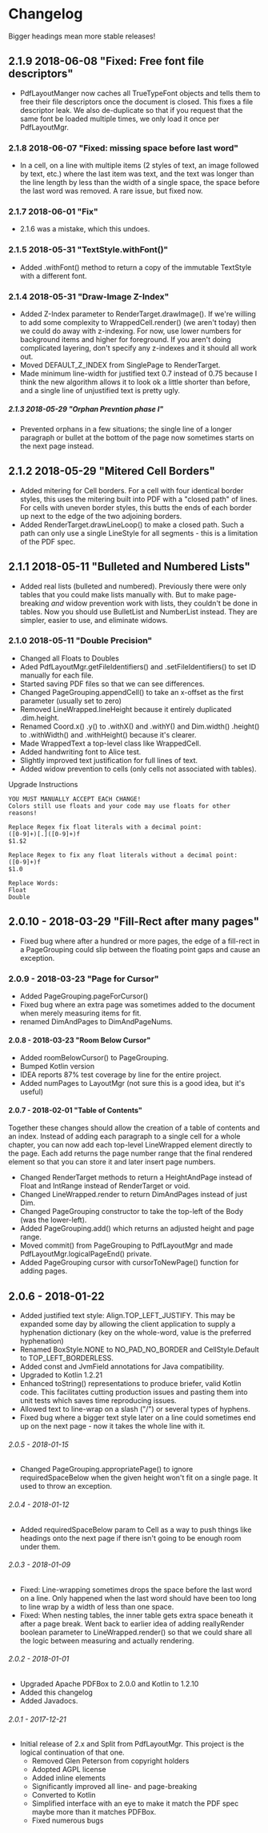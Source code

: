 # Changelog

Bigger headings mean more stable releases!

## 2.1.9 2018-06-08 "Fixed: Free font file descriptors"
 - PdfLayoutManger now caches all TrueTypeFont objects and tells them to free their file descriptors once the
 document is closed.
 This fixes a file descriptor leak.
 We also de-duplicate so that if you request that the same font be loaded multiple times, we only load it
 once per PdfLayoutMgr.

### 2.1.8 2018-06-07 "Fixed: missing space before last word"
 - In a cell, on a line with multiple items (2 styles of text, an image followed by text, etc.) where
 the last item was text, and the text was longer than the line length by less than the width of a single space,
 the space before the last word was removed.
 A rare issue, but fixed now.

### 2.1.7 2018-06-01 "Fix"
 - 2.1.6 was a mistake, which this undoes.

### 2.1.5 2018-05-31 "TextStyle.withFont()"
 - Added .withFont() method to return a copy of the immutable TextStyle with a different font.

### 2.1.4 2018-05-31 "Draw-Image Z-Index"
 - Added Z-Index parameter to RenderTarget.drawImage().
 If we're willing to add some complexity to WrappedCell.render() (we aren't today) then we could do away with
 z-indexing.  For now, use lower numbers for background items and higher for foreground.
 If you aren't doing complicated layering, don't specify any z-indexes and it should all work out. 
 - Moved DEFAULT_Z_INDEX from SinglePage to RenderTarget.
 - Made minimum line-width for justified text 0.7 instead of 0.75 because I think the new algorithm allows it to look
 ok a little shorter than before, and a single line of unjustified text is pretty ugly.

##### 2.1.3 2018-05-29 "Orphan Prevntion phase I"
 - Prevented orphans in a few situations;
   the single line of a longer paragraph or bullet at the bottom of the page now sometimes starts on the next page
   instead.

## 2.1.2 2018-05-29 "Mitered Cell Borders"
 - Added mitering for Cell borders.
   For a cell with four identical border styles, this uses the mitering built into PDF with
   a "closed path" of lines.
   For cells with uneven border styles, this butts the ends of each border up next to the edge of the two adjoining
   borders.
 - Added RenderTarget.drawLineLoop() to make a closed path.
 Such a path can only use a single LineStyle for all segments - this is a limitation of the PDF spec.

## 2.1.1 2018-05-11 "Bulleted and Numbered Lists"
 - Added real lists (bulleted and numbered).
 Previously there were only tables that you could make lists manually with.
 But to make page-breaking *and* widow prevention work with lists, they couldn't
 be done in tables.  Now you should use BulletList and NumberList instead.
 They are simpler, easier to use, and eliminate widows.

### 2.1.0 2018-05-11 "Double Precision"
 - Changed all Floats to Doubles
 - Aded PdfLayoutMgr.getFileIdentifiers() and .setFileIdentifiers() to set ID manually for each file.
 - Started saving PDF files so that we can see differences.
 - Changed PageGrouping.appendCell() to take an x-offset as the first parameter (usually set to zero)
 - Removed LineWrapped.lineHeight because it entirely duplicated .dim.height.
 - Renamed Coord.x() .y() to .withX() and .withY() and Dim.width() .height() to .withWidth() and .withHeight() because it's clearer.
 - Made WrappedText a top-level class like WrappedCell.
 - Added handwriting font to Alice test.
 - Slightly improved text justification for full lines of text.
 - Added widow prevention to cells (only cells not associated with tables).

Upgrade Instructions
```
YOU MUST MANUALLY ACCEPT EACH CHANGE!
Colors still use floats and your code may use floats for other reasons!

Replace Regex fix float literals with a decimal point:
([0-9]+)[.]([0-9]+)f
$1.$2

Replace Regex to fix any float literals without a decimal point:
([0-9]+)f
$1.0

Replace Words:
Float
Double
```

## 2.0.10 - 2018-03-29 "Fill-Rect after many pages"
 - Fixed bug where after a hundred or more pages, the edge of a fill-rect in a PageGrouping could slip between the
 floating point gaps and cause an exception.

### 2.0.9 - 2018-03-23 "Page for Cursor"
 - Added PageGrouping.pageForCursor()
 - Fixed bug where an extra page was sometimes added to the document when merely measuring items for fit.
 - renamed DimAndPages to DimAndPageNums.

#### 2.0.8 - 2018-03-23 "Room Below Cursor"
 - Added roomBelowCursor() to PageGrouping.
 - Bumped Kotlin version
 - IDEA reports 87% test coverage by line for the entire project.
 - Added numPages to LayoutMgr (not sure this is a good idea, but it's useful)

#### 2.0.7 - 2018-02-01 "Table of Contents"
Together these changes should allow the creation of a table of contents and an index.
Instead of adding each paragraph to a single cell for a whole chapter, you can now add each top-level LineWrapped element directly to the page.
Each add returns the page number range that the final rendered element so that you can store it and later insert page numbers.
 - Changed RenderTarget methods to return a HeightAndPage instead of Float and  IntRange instead of RenderTarget or void.
 - Changed LineWrapped.render to return DimAndPages instead of just Dim.
 - Changed PageGrouping constructor to take the top-left of the Body (was the lower-left).
 - Added PageGrouping.add() which returns an adjusted height and page range.
 - Moved commit() from PageGrouping to PdfLayoutMgr and made PdfLayoutMgr.logicalPageEnd() private.
 - Added PageGrouping cursor with cursorToNewPage() function for adding pages.

## 2.0.6 - 2018-01-22
 - Added justified text style: Align.TOP_LEFT_JUSTIFY.
 This may be expanded some day by allowing the client application to supply a hyphenation dictionary
 (key on the whole-word, value is the preferred hyphenation)
 - Renamed BoxStyle.NONE to NO_PAD_NO_BORDER and CellStyle.Default to TOP_LEFT_BORDERLESS.
 - Added const and JvmField annotations for Java compatibility.
 - Upgraded to Kotlin 1.2.21
 - Enhanced toString() representations to produce briefer, valid Kotlin code.
 This facilitates cutting production issues and pasting them into unit tests which saves time reproducing issues.
 - Allowed text to line-wrap on a slash ("/") or several types of hyphens.
 - Fixed bug where a bigger text style later on a line could sometimes end up on the next page - now it takes the whole
 line with it.

###### 2.0.5 - 2018-01-15
 - Changed PageGrouping.appropriatePage() to ignore requiredSpaceBelow when the given height won't fit on a single page.
 It used to throw an exception.

###### 2.0.4 - 2018-01-12
 - Added requiredSpaceBelow param to Cell as a way to push things like headings onto the next page if there isn't
 going to be enough room under them.

###### 2.0.3 - 2018-01-09
 - Fixed: Line-wrapping sometimes drops the space before the last word on a line.
   Only happened when the last word should have been too long to line wrap by a width of less than one space.
 - Fixed: When nesting tables, the inner table gets extra space beneath it after a page break.
   Went back to earlier idea of adding reallyRender boolean parameter to LineWrapped.render() so
   that we could share all the logic between measuring and actually rendering.

###### 2.0.2 - 2018-01-01
 - Upgraded Apache PDFBox to 2.0.0 and Kotlin to 1.2.10
 - Added this changelog
 - Added Javadocs.
 
###### 2.0.1 - 2017-12-21
 - Initial release of 2.x and Split from PdfLayoutMgr.  This project is the logical continuation of that one.
   - Removed Glen Peterson from copyright holders
   - Adopted AGPL license
   - Added inline elements
   - Significantly improved all line- and page-breaking
   - Converted to Kotlin
   - Simplified interface with an eye to make it match the PDF spec maybe more than it matches PDFBox.
   - Fixed numerous bugs